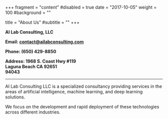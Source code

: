 +++
fragment = "content"
#disabled = true
date = "2017-10-05"
weight = 100
#background = ""

title = "About Us"
#subtitle = ""
+++



**AI Lab Consulting, LLC<p/> Email: <a href="mailto:contact@ailabconsulting.com">contact@ailabconsulting.com</a><p/> Phone: (650) 429-8850<p/> Address: 1968 S. Coast Hwy #119<br/> Laguna Beach CA 92651 <br/> 94043**

---

<p> AI Lab Consulting LLC is a specialized consultancy providing services in the areas of artificial intelligence, machine learning, and deep learning solutions.
</p> We focus on the development and rapid deployment of these technologies across different industries.
